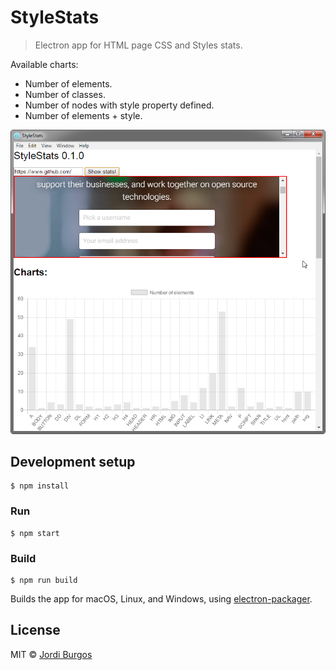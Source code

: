 # StyleStats

> Electron app for HTML page CSS and Styles stats.

Available charts:

* Number of elements.
* Number of classes.
* Number of nodes with style property defined.
* Number of elements + style.

![Alt text](/screenshot.png?raw=true "StyleStats screenshot")

## Development setup

```
$ npm install
```

### Run

```
$ npm start
```

### Build

```
$ npm run build
```

Builds the app for macOS, Linux, and Windows, using [electron-packager](https://github.com/electron-userland/electron-packager).


## License

MIT © [Jordi Burgos](http://jordiburgos.com)
